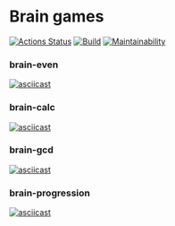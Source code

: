 # Brain games
[![Actions Status](https://github.com/i1yas/python-project-lvl1/workflows/hexlet-check/badge.svg)](https://github.com/i1yas/python-project-lvl1/actions)
[![Build](https://github.com/i1yas/python-project-lvl1/workflows/build/badge.svg)](https://github.com/i1yas/python-project-lvl1/actions)
[![Maintainability](https://api.codeclimate.com/v1/badges/6e6d073a65288e5ef3e2/maintainability)](https://codeclimate.com/github/i1yas/python-project-lvl1/maintainability)

### brain-even
[![asciicast](https://asciinema.org/a/LgPIe4OzN1KgL44AHXEs3TjMK.svg)](https://asciinema.org/a/LgPIe4OzN1KgL44AHXEs3TjMK)

### brain-calc
[![asciicast](https://asciinema.org/a/xC9EzCSWWz1xclDxWePPDuh23.svg)](https://asciinema.org/a/xC9EzCSWWz1xclDxWePPDuh23)

### brain-gcd
[![asciicast](https://asciinema.org/a/CxkULC0R8c5QHExchUhZW8Xsy.svg)](https://asciinema.org/a/CxkULC0R8c5QHExchUhZW8Xsy)

### brain-progression
[![asciicast](https://asciinema.org/a/mBG7JZV0ff2bN303IymgklH3O.svg)](https://asciinema.org/a/mBG7JZV0ff2bN303IymgklH3O)